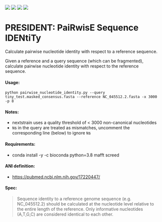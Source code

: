 ![](https://img.shields.io/github/v/release/hoelzer-lab/president)
![](https://img.shields.io/badge/licence-MIT-lightgrey.svg)
![](https://img.shields.io/badge/python-3.8-orange)
[![](https://img.shields.io/badge/ANI-definition-violet.svg)](https://pubmed.ncbi.nlm.nih.gov/17220447/)

# PRESIDENT: PaiRwisE Sequence IDENtiTy
Calculate pairwise nucleotide identity with respect to a reference sequence.

Given a reference and a query sequence (which can be fragmented), calculate
pairwise nucleotide identity with respect to the reference sequence.

#### Usage:
```
python pairwise_nucleotide_identity.py --query tiny_test.masked_consensus.fasta --reference NC_045512.2.fasta -x 3000 -p 8
```

#### Notes:
- nextstrain uses a quality threshold of < 3000 non-canonical nucleotides
- `N`s in the query are treated as mismatches, uncomment the corresponding line
(below) to ignore `N`s

#### Requirements:
- conda install -y -c bioconda python=3.8 mafft screed

#### ANI definition:
- https://pubmed.ncbi.nlm.nih.gov/17220447/

#### Spec:
> Sequence identity to a reference genome sequence (e.g. NC_045512.2) should be calculated at the nucleotide level relative to the entire length of the reference. Only informative nucleotides (A,T,G,C) are considered identical to each other.

